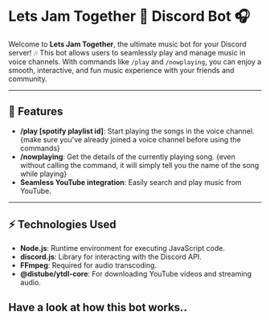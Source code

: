 # Lets Jam Together 🎵 Discord Bot 🎧

Welcome to **Lets Jam Together**, the ultimate music bot for your Discord server! 🎶 This bot allows users to seamlessly play and manage music in voice channels. With commands like `/play` and `/nowplaying`, you can enjoy a smooth, interactive, and fun music experience with your friends and community.

---

## 🚀 Features

- **/play [spotify playlist id]**: Start playing the songs in the voice channel. {make sure you've already joined a voice channel before using the commands}
- **/nowplaying**: Get the details of the currently playing song. {even without calling the command, it will simply tell you the name of the song while playing}
- **Seamless YouTube integration**: Easily search and play music from YouTube.

---

## ⚡ Technologies Used

- **Node.js**: Runtime environment for executing JavaScript code.
- **discord.js**: Library for interacting with the Discord API.
- **FFmpeg**: Required for audio transcoding.
- **@distube/ytdl-core**: For downloading YouTube videos and streaming audio.

## Have a look at how this bot works..

